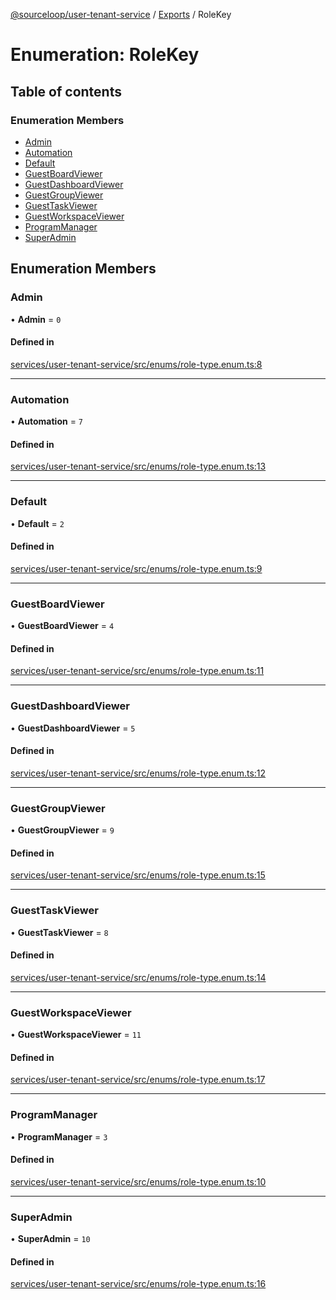 [@sourceloop/user-tenant-service](../README.md) / [Exports](../modules.md) / RoleKey

# Enumeration: RoleKey

## Table of contents

### Enumeration Members

- [Admin](RoleKey.md#admin)
- [Automation](RoleKey.md#automation)
- [Default](RoleKey.md#default)
- [GuestBoardViewer](RoleKey.md#guestboardviewer)
- [GuestDashboardViewer](RoleKey.md#guestdashboardviewer)
- [GuestGroupViewer](RoleKey.md#guestgroupviewer)
- [GuestTaskViewer](RoleKey.md#guesttaskviewer)
- [GuestWorkspaceViewer](RoleKey.md#guestworkspaceviewer)
- [ProgramManager](RoleKey.md#programmanager)
- [SuperAdmin](RoleKey.md#superadmin)

## Enumeration Members

### Admin

• **Admin** = ``0``

#### Defined in

[services/user-tenant-service/src/enums/role-type.enum.ts:8](https://github.com/sourcefuse/loopback4-microservice-catalog/blob/68ec38a2a/services/user-tenant-service/src/enums/role-type.enum.ts#L8)

___

### Automation

• **Automation** = ``7``

#### Defined in

[services/user-tenant-service/src/enums/role-type.enum.ts:13](https://github.com/sourcefuse/loopback4-microservice-catalog/blob/68ec38a2a/services/user-tenant-service/src/enums/role-type.enum.ts#L13)

___

### Default

• **Default** = ``2``

#### Defined in

[services/user-tenant-service/src/enums/role-type.enum.ts:9](https://github.com/sourcefuse/loopback4-microservice-catalog/blob/68ec38a2a/services/user-tenant-service/src/enums/role-type.enum.ts#L9)

___

### GuestBoardViewer

• **GuestBoardViewer** = ``4``

#### Defined in

[services/user-tenant-service/src/enums/role-type.enum.ts:11](https://github.com/sourcefuse/loopback4-microservice-catalog/blob/68ec38a2a/services/user-tenant-service/src/enums/role-type.enum.ts#L11)

___

### GuestDashboardViewer

• **GuestDashboardViewer** = ``5``

#### Defined in

[services/user-tenant-service/src/enums/role-type.enum.ts:12](https://github.com/sourcefuse/loopback4-microservice-catalog/blob/68ec38a2a/services/user-tenant-service/src/enums/role-type.enum.ts#L12)

___

### GuestGroupViewer

• **GuestGroupViewer** = ``9``

#### Defined in

[services/user-tenant-service/src/enums/role-type.enum.ts:15](https://github.com/sourcefuse/loopback4-microservice-catalog/blob/68ec38a2a/services/user-tenant-service/src/enums/role-type.enum.ts#L15)

___

### GuestTaskViewer

• **GuestTaskViewer** = ``8``

#### Defined in

[services/user-tenant-service/src/enums/role-type.enum.ts:14](https://github.com/sourcefuse/loopback4-microservice-catalog/blob/68ec38a2a/services/user-tenant-service/src/enums/role-type.enum.ts#L14)

___

### GuestWorkspaceViewer

• **GuestWorkspaceViewer** = ``11``

#### Defined in

[services/user-tenant-service/src/enums/role-type.enum.ts:17](https://github.com/sourcefuse/loopback4-microservice-catalog/blob/68ec38a2a/services/user-tenant-service/src/enums/role-type.enum.ts#L17)

___

### ProgramManager

• **ProgramManager** = ``3``

#### Defined in

[services/user-tenant-service/src/enums/role-type.enum.ts:10](https://github.com/sourcefuse/loopback4-microservice-catalog/blob/68ec38a2a/services/user-tenant-service/src/enums/role-type.enum.ts#L10)

___

### SuperAdmin

• **SuperAdmin** = ``10``

#### Defined in

[services/user-tenant-service/src/enums/role-type.enum.ts:16](https://github.com/sourcefuse/loopback4-microservice-catalog/blob/68ec38a2a/services/user-tenant-service/src/enums/role-type.enum.ts#L16)
